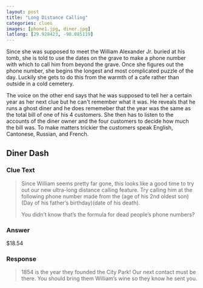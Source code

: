 ```yaml
---
layout: post
title: "Long Distance Calling"
categories: clues
images: [phone1.jpg, diner.jpg]
latlong: [29.928423, -90.085119]
---
```


Since she was supposed to meet the William Alexander Jr. buried at his tomb, she is told to use the dates on the grave to make a phone number with which to call him from beyond the grave. Once she figures out the phone number, she begins the longest and most complicated puzzle of the day. Luckily she gets to do this from the warmth of a cafe rather than outside in a cold cemetery.

The voice on the other end says that he was supposed to tell her a certain year as her next clue but he can't remember what it was. He reveals that he runs a ghost diner and he does rememeber that the year was the same as the total bill of one of his 4 customers. She then has to listen to the accounts of the diner owner and the four customers to decide how much the bill was. To make matters trickier the customers speak English, Cantonese, Russian, and French.
<!--excerpt-->

## Diner Dash

### Clue Text
><p>Since William seems pretty far gone, this looks like a good time to try out our new ultra-long distance calling feature. Try calling him at the following phone number made from the (age of his 2nd oldest son)(Day of his father’s birthday)(date of his death).</p><p>You didn’t know that’s the formula for dead people’s phone numbers?</p>

### Answer
$18.54

### Response
>1854 is the year they founded the City Park! Our next contact must be there. You should bring them William’s wine so they know he sent you. 
